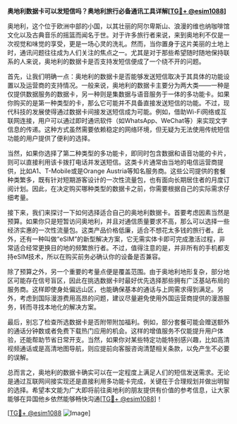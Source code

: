 **奥地利数据卡可以发短信吗？奥地利旅行必备通讯工具详解[[TG💪+ @esim1088](https://t.me/s/esim1088)]**

奥地利，这个位于欧洲中部的小国，以其壮丽的阿尔卑斯山、浪漫的维也纳咖啡馆文化以及古典音乐的摇篮而闻名于世。对于许多旅行者来说，来到奥地利不仅是一次视觉和味觉的享受，更是一场心灵的洗礼。然而，当你置身于这片美丽的土地上时，通讯问题往往成为人们关注的焦点之一。尤其是对于那些希望随时随地保持联系的人来说，奥地利的数据卡是否支持发短信便成了一个绕不开的问题。

首先，让我们明确一点：奥地利的数据卡是否能够发送短信取决于其具体的功能设置以及运营商的支持情况。一般来说，奥地利的数据卡主要分为两大类——一种是仅提供数据服务的数据卡，另一种则是集数据与语音服务于一体的多功能卡。如果你购买的是第一种类型的卡，那么它可能并不具备直接发送短信的功能。不过，现代科技的发展使得通过数据卡间接发送短信成为可能。例如，借助Wi-Fi网络或互联网连接，用户可以通过即时通讯软件（如WhatsApp、WeChat等）来实现文字信息的传递。这种方式虽然需要依赖稳定的网络环境，但无疑为无法使用传统短信功能的用户提供了便利的选择。

当然，如果你选择了第二种类型的多功能卡，即同时包含数据和语音功能的卡片，则可以直接利用该卡拨打电话并发送短信。这类卡片通常由当地的电信运营商提供，比如A1、T-Mobile或是Orange Austria等知名服务商。这些公司提供的套餐种类繁多，既有针对短期游客设计的一次性流量包，也有面向长期居住者的月度订阅计划。因此，在决定购买哪种类型的数据卡之前，你需要根据自己的实际需求仔细考量。

接下来，我们来探讨一下如何选择适合自己的奥地利数据卡。首要考虑因素当然是预算。如果你只是短暂访问奥地利，并且对通信质量要求不高，那么可以选择一些经济实惠的一次性流量包。这类产品价格低廉，适合不想花太多钱的旅行者。此外，还有一种叫做“eSIM”的新型解决方案，它无需实体卡即可完成激活过程，非常适合经常更换目的地的频繁旅行者。不过，值得注意的是，并非所有的手机都支持eSIM技术，所以在购买前务必确认你的设备是否兼容。

除了预算之外，另一个重要的考量点便是覆盖范围。由于奥地利地形复杂，部分地区可能存在信号盲区，因此在挑选数据卡时最好优先选择那些拥有广泛基站布局的服务商。这样即使身处偏远山区，也能确保基本的通话与上网需求得到满足。另外，考虑到国际漫游费用高昂的问题，建议尽量避免使用外国运营商提供的漫游服务，转而寻找本地化的解决方案。

最后，别忘了检查所选数据卡是否附带附加福利。例如，部分套餐可能会赠送额外的通话分钟数或者免费下载热门应用的机会。这样的增值服务不仅能提升用户体验，还能帮助节省日常开支。当然，如果你对某些特定功能特别感兴趣，比如高清视频通话或是高清地图导航，则应提前向客服咨询清楚相关条款，以免产生不必要的误解。

总而言之，奥地利的数据卡确实可以在一定程度上满足人们的短信发送需求。无论是通过互联网间接实现还是直接利用多功能卡完成，关键在于合理规划并做出明智的选择。希望本文能为广大即将前往奥地利的朋友提供有价值的参考信息，让大家能够在异国他乡依然能够畅快沟通[[TG💪+ @esim1088](https://t.me/s/esim1088)]！

[[TG💪+ @esim1088](https://t.me/s/esim1088) ![Image](https://i.postimg.cc/4NQfJmqS/Snipaste-2025-05-13-00-14-12.png)]